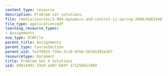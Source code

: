 ```yaml
---
content_type: resource
description: Problem set solutions.
file: /media/courses/2-004-dynamics-and-control-ii-spring-2008/8d81449133e9ad07b94f1712504219b9_ps4soln.pdf
file_type: application/pdf
learning_resource_types:
- Assignments
ocw_type: OCWFile
parent_title: Assignments
parent_type: CourseSection
parent_uid: fa2f0923-739a-3c19-bfe6-5b7da391e2b7
resourcetype: Document
title: Problem Set 4 Solutions
uid: 8d814491-33e9-ad07-b94f-1712504219b9
---
```

